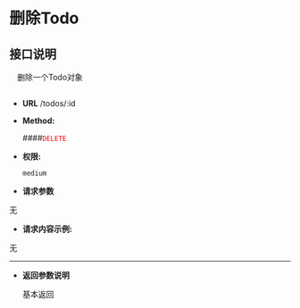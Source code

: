 # 删除Todo

## 接口说明

　删除一个Todo对象

## 


* **URL**
        /todos/:id

* **Method:**
  
  ####<font color=red>`DELETE`</font>

* **权限:**

  `medium`

*  **请求参数**

无

* **请求内容示例:**

无

--- 
*  **返回参数说明**

    基本返回

